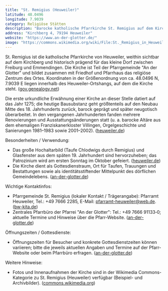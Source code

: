```yaml
---
title: "St. Remigius (Heuweiler)"
latitude: 48.0496
longitude: 7.9039
category: Religiöse Stätten
description: "Barocke katholische Pfarrkirche St. Remigius auf dem Kirchberg in Heuweiler, sichtbar über dem Ort und Mittelpunkt der katholischen Gemeinde."
address: "Kirchberg 4, 79194 Heuweiler"
website: "https://www.an-der-glotter.de/"
image: "https://commons.wikimedia.org/wiki/File:St._Remigius_in_Heuweiler.jpg"
---
```


St. Remigius ist die katholische Pfarrkirche von Heuweiler, weithin sichtbar auf dem Kirchberg und historisch prägend für das kleine Dorf zwischen Freiburg und Emmendingen. Die Kirche ist Teil der Pfarrgemeinde "An der Glotter" und bildet zusammen mit Friedhof und Pfarrhaus das religiöse Zentrum des Ortes. Koordinaten in der Größenordnung von ca. 48.0496 N, 7.9039 E liegen innerhalb des Heuweiler-Ortshangs, auf dem die Kirche steht. ([gov.genealogy.net](https://gov.genealogy.net/item/show/object_289420?utm_source=openai))

Die erste urkundliche Erwähnung einer Kirche an dieser Stelle datiert auf das Jahr 1275; die heutige Bausubstanz geht größtenteils auf den Neubau Mitte des 18. Jahrhunderts zurück, barock geprägt und später neugotisch überarbeitet. In den vergangenen Jahrhunderten fanden mehrere Renovierungen und Ausstattungsänderungen statt (u. a. barocke Altäre aus dem ehemaligen Franziskanerkloster Villingen, Orgelgeschichte und Sanierungen 1981–1983 sowie 2001–2002). ([heuweiler.de](https://www.heuweiler.de/leben-wohnen/kirchen))

Besonderheiten / Verwendung:
- Das große Hochaltarbild (Taufe Chlodwigs durch Remigius) und Glasfenster aus dem späten 19. Jahrhundert sind hervorzuheben; das Patrozinium wird am ersten Sonntag im Oktober gefeiert. ([heuweiler.de](https://www.heuweiler.de/leben-wohnen/kirchen))  
- Die Kirche dient als Gottesdienstraum, Ort für Taufen, Trauungen und Bestattungen sowie als identitätsstiftender Mittelpunkt des dörflichen Gemeindelebens. ([an-der-glotter.de](https://www.an-der-glotter.de/))

Wichtige Kontaktinfos:
- Pfarrgemeinde St. Remigius (lokaler Kontakt / Trägerangabe): Pfarramt Heuweiler, Tel.: +49 7666 2285, E-Mail: pfarramt-heuweiler@web.de. ([bw-kita.de](https://www.bw-kita.de/fr/heuweiler-sonnenhuegel/i01.htm?utm_source=openai))  
- Zentrales Pfarrbüro der Pfarrei "An der Glotter": Tel.: +49 7666 91133‑0; aktuelle Termine und Hinweise über die Pfarr-Website. ([an-der-glotter.de](https://www.an-der-glotter.de/))

Öffnungszeiten / Gottesdienste:
- Öffnungszeiten für Besucher und konkrete Gottesdienstzeiten können variieren; bitte die jeweils aktuellen Angaben und Termine auf der Pfarr-Website oder beim Pfarrbüro erfragen. ([an-der-glotter.de](https://www.an-der-glotter.de/))

Weitere Hinweise:
- Fotos und Innenaufnahmen der Kirche sind in der Wikimedia Commons-Kategorie zu St. Remigius (Heuweiler) verfügbar (Beispiel- und Archivbilder). ([commons.wikimedia.org](https://commons.wikimedia.org/wiki/Category%3ASt._Remigius_%28Heuweiler%29?utm_source=openai))